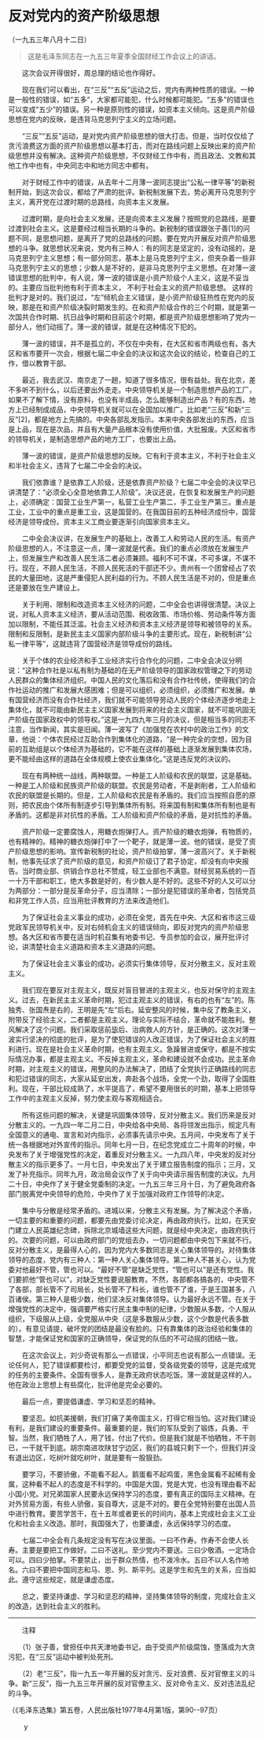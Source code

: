 # 反对党内的资产阶级思想  
（一九五三年八月十二日）  
  
> 这是毛泽东同志在一九五三年夏季全国财经工作会议上的讲话。   
  
　　这次会议开得很好，周总理的结论也作得好。   
  
　　现在我们可以看出，在“三反”“五反”运动之后，党内有两种性质的错误。一种是一般性的错误，如“五多”，大家都可能犯，什么时候都可能犯。“五多”的错误也可以变成“五少”的错误。另一种是原则性的错误，如资本主义倾向。这是资产阶级思想在党内的反映，是违背马克思列宁主义的立场问题。   
  
　　“三反”“五反”运动，是对党内资产阶级思想的很大打击。但是，当时仅仅给了贪污浪费这方面的资产阶级思想以基本打击，而对在路线问题上反映出来的资产阶级思想并没有解决。这种资产阶级思想，不仅财经工作中有，而且政法、文教和其他工作中也有，中央同志中和地方同志中都有。   
  
　　对于财经工作中的错误，从去年十二月薄一波同志提出“公私一律平等”的新税制开始，到这次会议，都给了严肃的批评。新税制发展下去，势必离开马克思列宁主义，离开党在过渡时期的总路线，向资本主义发展。   
  
　　过渡时期，是向社会主义发展，还是向资本主义发展？按照党的总路线，是要过渡到社会主义。这是要经过相当长期的斗争的。新税制的错误跟张子善[1]的问题不同，是思想问题，是离开了党的总路线的问题。要在党内开展反对资产阶级思想的斗争。就思想状况来说，党内有三种人：有的同志是坚定的，没有动摇的，是马克思列宁主义思想；有一部分同志，基本上是马克思列宁主义，但夹杂着一些非马克思列宁主义的思想；少数人是不好的，是非马克思列宁主义思想。在对薄一波错误思想的批判中，有人说，薄一波的错误是小资产阶级个人主义，这是不妥当的。主要应当批判他有利于资本主义， 不利于社会主义的资产阶级思想。 这样的批判才是对的。我们说过，“左”倾机会主义错误，是小资产阶级狂热性在党内的反映，那是在和资产阶级决裂时期发生的。在和资产阶级合作的三个时期，就是第一次国共合作时期、抗日战争时期和目前这个时期，都是资产阶级思想影响了党内一部分人，他们动摇了。薄一波的错误，就是在这种情况下犯的。   
  
　　薄一波的错误，并不是孤立的，不仅在中央有，在大区和省市两级也有。各大区和省市要开一次会，根据七届二中全会的决议和这次会议的结论，检查自己的工作，借以教育干部。   
  
　　最近，我去武汉、南京走了一趟，知道了很多情况，很有益处。我在北京，差不多听不到什么，以后还要出外走走。中央领导机关是一个制造思想产品的工厂，如果不了解下情，没有原料，也没有半成品，怎么能够制造出产品？有的东西，地方上已经制成成品，中央领导机关就可以在全国加以推广。比如老“三反”和新“三反”[2]，都是地方上先搞的。中央各部乱发指示。本来中央各部发出的东西，应当是上品，现在是次品，并且有大量产品根本没有使用价值，大批报废。大区和省市的领导机关，是制造思想产品的地方工厂，也要出上品。   
  
　　薄一波的错误，是资产阶级思想的反映。它有利于资本主义，不利于社会主义和半社会主义，违背了七届二中全会的决议。   
  
　　我们依靠谁？是依靠工人阶级，还是依靠资产阶级？七届二中全会的决议早已讲清楚了：“必须全心全意地依靠工人阶级”。决议还说，在恢复和发展生产的问题上，必须确定：国营工业生产第一，私营工业生产第二，手工业生产第三。重点是工业，工业中的重点是重工业，这是国营的。在我国目前的五种经济成份中，国营经济是领导成份。资本主义工商业要逐渐引向国家资本主义。   
  
　　二中全会决议讲，在发展生产的基础上，改善工人和劳动人民的生活。有资产阶级思想的人，不注意这一点，薄一波就是代表。我们的重点必须放在发展生产上，但发展生产和改善人民生活二者必须兼顾。福利不可不谋，不可多谋，不谋不行。现在，不顾人民生活，不顾人民死活的干部还不少。贵州有一个团曾经占了农民的大量田地，这是严重侵犯人民利益的行为。不顾人民生活是不对的，但是重点还是要放在生产建设上。   
  
　　关于利用、限制和改造资本主义经济的问题，二中全会也讲得很清楚。决议上说，对私人资本主义经济，要从活动范围、税收政策、市场价格、劳动条件等方面加以限制，不能任其泛滥。社会主义经济和资本主义经济是领导和被领导的关系。限制和反限制，是新民主主义国家内部阶级斗争的主要形式。现在，新税制讲“公私一律平等”，这就违背了国营经济是领导成份的路线。   
  
　　关于个体的农业经济和手工业经济实行合作化的问题，二中全会决议分明说：“这种合作社是以私有制为基础的在无产阶级领导的国家政权管理之下的劳动人民群众的集体经济组织。中国人民的文化落后和没有合作社传统，使得我们的合作社运动的推广和发展大感困难；但是可以组织，必须组织，必须推广和发展。单有国营经济而没有合作社经济，我们就不可能领导劳动人民的个体经济逐步地走上集体化，就不可能由新民主主义国家发展到将来的社会主义国家，就不可能巩固无产阶级在国家政权中的领导权。”这是一九四九年三月的决议，但是相当多的同志不注意，当作新闻，其实是旧闻。薄一波写了《加强党在农村中的政治工作》的文章，他说：个体农民经过互助合作到集体化的道路，“是一种完全的空想，因为目前的互助组是以个体经济为基础的，它不能在这样的基础上逐渐发展到集体农场，更不能经由这样的道路在全体规模上使农业集体化。”这是违反党的决议的。   
  
　　现在有两种统一战线，两种联盟。一种是工人阶级和农民的联盟，这是基础。一种是工人阶级和民族资产阶级的联盟。农民是劳动者，不是剥削者，工人阶级和农民的联盟是长期的。但是，工人阶级和农民是有矛盾的。我们应当按照自愿的原则，把农民由个体所有制逐步引导到集体所有制。将来国有制和集体所有制也是有矛盾的。这都是非对抗性的矛盾。工人阶级和资产阶级的矛盾，是对抗性的矛盾。   
  
　　资产阶级一定要腐蚀人，用糖衣炮弹打人。资产阶级的糖衣炮弹，有物质的，也有精神的。精神的糖衣炮弹打中了一个靶子，就是薄一波。他的错误，是受了资产阶级思想的影响。宣传新税制的社论，资产阶级拍掌，薄一波高兴了。关于新税制，他事先征求了资产阶级的意见，和资产阶级订了君子协定，却没有向中央报告。当时商业部、供销合作总社不赞成，轻工业部也不满意。财经贸易系统的一百一十万干部和职工，绝大多数是好的，有少数人是不好的。这些不好的人又可以分为两部分：一部分是反革命分子，应当清除；一部分是犯错误的革命者，包括党员和非党工作人员，应当用批评教育的方法来改造他们。   
  
　　为了保证社会主义事业的成功，必须在全党，首先在中央、大区和省市这三级党政军民领导机关中，反对右倾机会主义的错误倾向，即反对党内的资产阶级思想。各大区和省市要在适当时机召集有地委书记、专员参加的会议，展开批评讨论，讲清楚社会主义道路和资本主义道路的问题。   
  
　　为了保证社会主义事业的成功，必须实行集体领导，反对分散主义，反对主观主义。   
  
　　我们现在要反对主观主义，既反对盲目冒进的主观主义，也反对保守的主观主义。过去，在新民主主义革命时期，犯过主观主义的错误，有右的也有“左”的。陈独秀、张国焘是右的，王明是先“左”后右。延安整风的时候，集中反了教条主义，附带反了经验主义，二者都是主观主义。理论与实际不结合，革命就不能胜利。整风解决了这个问题。我们采取惩前毖后、治病救人的方针，是正确的。这次对薄一波实行坚决的彻底的批评，是为了使犯错误的人改正错误，为了保证社会主义的胜利进行。现在是社会主义革命时期，也有主观主义。急躁冒进或保守，都是不按实际情况办事，都是主观主义。不反掉主观主义，革命和建设就不会成功。民主革命时期，对主观主义的错误，用整风的办法解决了，团结了全党执行正确路线的同志和犯过错误的同志，大家从延安出发，奔赴各个战场，全党一个劲，取得了全国胜利。现在，干部比较成熟了，水平提高了，希望不要用很长的时期，基本上把领导工作中的主观主义反掉，努力使主观与客观相适合。   
  
　　所有这些问题的解决，关键是巩固集体领导，反对分散主义。我们历来是反对分散主义的。一九四一年二月二日，中央给各中央局、各将领发出指示，规定凡有全国意义的通电、宣言和对内指示，必须事先请示中央。五月间，中央发布了关于统一各根据地对外宣传的指示。同年七月一日，在纪念党成立二十周年的时候，中央发布了关于增强党性的决定，着重反对分散主义。一九四八年，中央发的反对分散主义的指示更多了。一月七日，中央发出了关于建立报告制度的指示；三月，又发了补充指示。同年九月，政治局会议作了关于向中央请示报告制度的决议。九月二十日，中央作了关于健全党委制的决定。一九五三年三月十日，为了避免政府各部门脱离党中央领导的危险，中央作了关于加强对政府工作领导的决定。   
  
　　集中与分散是经常矛盾的。进城以来，分散主义有发展。为了解决这个矛盾，一切主要的和重要的问题，都要先由党委讨论决定，再由政府执行。比如，在天安门建立人民英雄纪念碑，拆除北京城墙这些大问题，就是经中央决定，由政府执行的。次要的问题，可以由政府部门的党组去办，一切问题都由中央包下来就不行。反对分散主义，是最得人心的，因为党内大多数同志是关心集体领导的。对待集体领导的态度，党内有三种人：第一种人关心集体领导。第二种人不甚关心，认为党委对他最好不管，管也可以。“最好不管”是缺乏党性，“管也可以”是还有党性。我们要抓他“管也可以”，对缺乏党性要说服教育。不然，各部都各搞各的，中央管不了各部，部长管不了司局长，处长管不了科长，谁也管不了谁，于是王国甚多，八百诸侯。第三种人是极少数，他们坚决反对集体领导。认为最好永远不管。在关于增强党性的决定中，强调要严格实行民主集中制的纪律，少数服从多数，个人服从组织，下级服从上级，全党服从中央（这是多数服从少数，这个少数是代表多数的）。有意见请提，破坏党的团结是最没有脸的。只有靠集体的政治经验和集体的智慧，才能保证党和国家的正确领导，保证党的队伍的不可动摇的团结一致。   
  
　　在这次会议上，刘少奇说有那么一点错误，小平同志也说有那么一点错误。无论任何人，犯了错误都要检讨，都要受党的监督，受各级党委的领导，这是完成党的任务的主要条件。全国有很多人，是靠无政府状态吃饭。薄一波就是这样的人。他在政治上思想上有些腐化，批评他是完全必要的。   
  
　　最后一点，要提倡谦虚、学习和坚忍的精神。   
  
　　要坚忍。如抗美援朝，我们打痛了美帝国主义，打得它相当怕。这对我们建设有利，是我们建设的重要条件。最重要的是，我们的军队受到了锻炼，兵勇、干智。当然，我们牺牲了人，用了钱，付出了代价。但是我们就是不怕牺牲，不干则已，一干就干到底。胡宗南进攻陕甘宁边区，我们的县城只剩下一个，但我们并没有退出边区，吃树叶就吃树叶，就是要有一股狠劲。   
  
　　要学习，不要骄傲，不能看不起人。鹅蛋看不起鸡蛋，黑色金属看不起稀有金属，这种看不起人的态度是不科学的。中国是大国，党是大党，也没有理由看不起小国小党。对兄弟国家人民要永远保持学习的态度，要有真正的国际主义精神。在对外贸易方面，有些人骄傲，妄自尊大，这是不对的。要在全党特别要在出国人员中进行教育。要苦学苦干，在十五年或者更长的时间内，基本上完成社会主义工业化和社会主义改造。那时，我国强大了，也要谦虚，永远保持学习的态度。   
  
　　七届二中全会有几条规定没有写在决议里面。一曰不作寿。作寿不会使人长寿。主要是要把工作做好。二曰不送礼。至少党内不要送。三曰少敬酒。一定场合可以。四曰少拍掌。不要禁止，出于群众热情，也不泼冷水。五曰不以人名作地名。六曰不要把中国同志和马、恩、列、斯平列。这是学生和先生的关系，应当如此。遵守这些规定，就是谦虚态度。   
  
　　总之，要坚持谦虚、学习和坚忍的精神，坚持集体领导的制度，完成社会主义的改造，达到社会主义的胜利。   
  
----------------  
　　注释   
  
　　（1）张子善，曾担任中共天津地委书记，由于受资产阶级腐蚀，堕落成为大贪污犯，在“三反”运动中被判处死刑。   
  
　　（2）老“三反”，指一九五一年开展的反对贪污、反对浪费、反对官僚主义的斗争。新“三反”，指一九五三年开展的反对官僚主义、反对命令主义、反对违法乱纪的斗争。   
  
（《毛泽东选集》第五卷，人民出版社1977年4月第1版，第90--97页）   
  
  
   
  
　　 y   
  
  